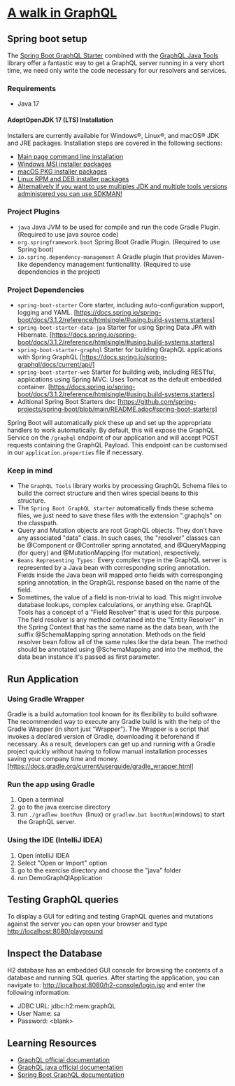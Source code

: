 # [A walk in GraphQL](../README.md)

## Spring boot setup

The [Spring Boot GraphQL Starter](https://github.com/graphql-java-kickstart/graphql-spring-boot) combined with the [GraphQL Java Tools](https://github.com/graphql-java-kickstart/graphql-java-tools) library offer a fantastic way to get a GraphQL server running in a very short time, we need only write the code necessary for our resolvers and services.

### Requirements

* Java 17

#### AdoptOpenJDK 17 (LTS) Installation

Installers are currently available for Windows®, Linux®, and macOS® JDK and JRE packages. Installation steps are covered in the following sections:

* [Main page command line installation](https://adoptium.net/es/installation/) 
* [Windows MSI installer packages](https://adoptium.net/es/installation/windows/)
* [macOS PKG installer packages](https://adoptium.net/es/installation/macOS/)
* [Linux RPM and DEB installer packages](https://adoptium.net/es/installation/linux/)
* [Alternatively if you want to use multiples JDK and multiple tools versions administered you can use SDKMAN!](https://sdkman.io/)

### Project Plugins

* `java` Java JVM to be used for compile and run the code Gradle Plugin. (Required to use java source code)
* `org.springframework.boot` Spring Boot Gradle Plugin. (Required to use Spring boot)
* `io.spring.dependency-management` A Gradle plugin that provides Maven-like dependency management funtionallity. (Required to use dependencies in the project)

### Project Dependencies

* `spring-boot-starter` Core starter, including auto-configuration support, logging and YAML. [https://docs.spring.io/spring-boot/docs/3.1.2/reference/htmlsingle/#using.build-systems.starters]
* `spring-boot-starter-data-jpa` Starter for using Spring Data JPA with Hibernate. [https://docs.spring.io/spring-boot/docs/3.1.2/reference/htmlsingle/#using.build-systems.starters]
* `spring-boot-starter-graphql` Starter for building GraphQL applications with Spring GraphQL [https://docs.spring.io/spring-graphql/docs/current/api/] 
* `spring-boot-starter-web` Starter for building web, including RESTful, applications using Spring MVC. Uses Tomcat as the default embedded container. [https://docs.spring.io/spring-boot/docs/3.1.2/reference/htmlsingle/#using.build-systems.starters]
* Aditional Spring Boot Starters doc [https://github.com/spring-projects/spring-boot/blob/main/README.adoc#spring-boot-starters]


Spring Boot will automatically pick these up and set up the appropriate handlers to work automatically. By default, this will expose the GraphQL Service on the `/graphql` endpoint of our application and will accept POST requests containing the GraphQL Payload. This endpoint can be customised in our `application.properties` file if necessary.

### Keep in mind

* The `GraphQL Tools` library works by processing GraphQL Schema files to build the correct structure and then wires special beans to this structure.
* The `Spring Boot GraphQL starter` automatically finds these schema files, we just need to save these files with the extension ".graphqls" on the classpath.
* Query and Mutation objects are root GraphQL objects. They don’t have any associated "data" class. In such cases, the "resolver" classes can be @Component or @Controller spring annotated, and @QueryMapping (for query) 
  and @MutationMapping (for mutation), respectively.
* `Beans Representing Types:` Every complex type in the GraphQL server is represented by a Java bean with corresponding spring annotation. Fields inside the Java bean will mapped onto fields with corresponging spring annotation, in the GraphQL response based on the name of the field.
* Sometimes, the value of a field is non-trivial to load. This might involve database lookups, complex calculations, or anything else. GraphQL Tools has a concept of a "Field Resolver" that is used for this purpose. 
  The field resolver is any method contatined into the "Entity Resolver" in the Spring Context that has the same name as the data bean, with the suffix @SchemaMapping spring annotation. Methods on the field resolver bean follow all of the same rules like the data bean. The method should be annotated using @SchemaMapping and into the method, the data bean instance it's  passed as first parameter.

## Run Application

### Using Gradle Wrapper

Gradle is a build automation tool known for its flexibility to build software. 
The recommended way to execute any Gradle build is with the help of the Gradle Wrapper (in short just “Wrapper”). 
The Wrapper is a script that invokes a declared version of Gradle, downloading it beforehand if necessary. 
As a result, developers can get up and running with a Gradle project quickly without having to follow manual installation processes saving your company time and money.
[https://docs.gradle.org/current/userguide/gradle_wrapper.html]

### Run the app using Gradle 
1. Open a terminal
2. go to the java exercise directory
3. run `./gradlew bootRun `(linux) or `gradlew.bat bootRun`(windows) to start the GraphQL server.

### Using the IDE (IntelliJ IDEA)

1. Open IntelliJ IDEA
2. Select "Open or Import" option
3. go to the exercise directory and choose the "java" folder
4. run DemoGraphQlApplication

## Testing GraphQL queries

To display a GUI for editing and testing GraphQL queries and mutations against the server you can open your browser and type [http://localhost:8080/playground](http://localhost:8080/playground)

## Inspect the Database

H2 database has an embedded GUI console for browsing the contents of a database and running SQL queries.
After starting the application, you can navigate to:
[http://localhost:8080/h2-console/login.jsp](http://localhost:8080/h2-console/login.jsp) and enter the following information:

* JDBC URL: jdbc:h2:mem:graphQL
* User Name: sa
* Password: \<blank>

## Learning Resources

* [GraphQL official documentation](https://graphql.org/learn/)
* [GraphQL java official documentation](https://www.graphql-java.com/documentation/getting-started)
* [Spring Boot GraphQL documentation](https://spring.io/projects/spring-graphql)
